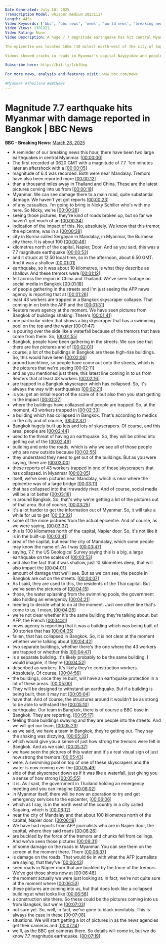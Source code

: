 ```yaml
---
Date Generated: July 10, 2025
Transcription Model: whisper medium 20231117
Length: 445s
Video Keywords: ['bbc', 'bbc news', 'news', 'world news', 'breaking news', 'us news', 'world', 'america', 'usa', 'usa news', 'india news', 'Myanmar', 'Earthquake', 'Thailand', 'China']
Video Views: 1301821
Video Rating: None
Video Description: A huge 7.7 magnitude earthquake has hit central Myanmar with tremors and damage felt in Thailand and south-west China.
 
The epicentre was located 16km (10 miles) north-west of the city of Sagaing, Myanmar, at a depth of 10km, the United States Geological Survey says.
 
Videos showed cracks in roads in Myanmar's capital Naypyidaw and people evacuating into the street in Thailand’s capital Bangkok.
 
Subscribe here: http://bit.ly/1rbfUog
 
For more news, analysis and features visit: www.bbc.com/news
 
#Myanmar #Thailand #BBCNews
---
```


# Magnitude 7.7 earthquake hits Myanmar with damage reported in Bangkok | BBC News
**BBC - Breaking News:** [March 28, 2025](https://www.youtube.com/watch?v=DTCG8o6Ssj4)
*  A reminder of our breaking news this hour, there have been two large earthquakes in central Myanmar. [[00:00:00](https://www.youtube.com/watch?v=DTCG8o6Ssj4&t=0.0s)]
*  The first recorded at 0620 GMT with a magnitude of 7.7. Ten minutes later an aftershock with a [[00:00:05](https://www.youtube.com/watch?v=DTCG8o6Ssj4&t=5.2s)]
*  magnitude of 6.4 was recorded. Both were near Mandalay. Tremors have also been reported more [[00:00:12](https://www.youtube.com/watch?v=DTCG8o6Ssj4&t=12.56s)]
*  than a thousand miles away in Thailand and China. These are the latest pictures coming into us from [[00:00:18](https://www.youtube.com/watch?v=DTCG8o6Ssj4&t=18.56s)]
*  Myanmar. We can see damage there to a main road, quite substantial damage. We haven't yet got reports [[00:00:23](https://www.youtube.com/watch?v=DTCG8o6Ssj4&t=23.6s)]
*  of any casualties. I'm going to bring in Nicky Schiller who's with me here. So Nicky, we're [[00:00:28](https://www.youtube.com/watch?v=DTCG8o6Ssj4&t=28.96s)]
*  seeing those pictures, they're kind of roads broken up, but so far we haven't got much of an [[00:00:34](https://www.youtube.com/watch?v=DTCG8o6Ssj4&t=34.88s)]
*  indication of the impact of this. No, absolutely. We know that this tremor, the epicentre, was in a [[00:00:38](https://www.youtube.com/watch?v=DTCG8o6Ssj4&t=38.96s)]
*  city in Burma called Sergayan in Mandalay, in Myanmar, the Burmese city there. It is about 100 [[00:00:46](https://www.youtube.com/watch?v=DTCG8o6Ssj4&t=46.56s)]
*  kilometres north of the capital, Napier, Door. And as you said, this was a 7.7 magnitude earthquake [[00:00:53](https://www.youtube.com/watch?v=DTCG8o6Ssj4&t=53.76s)]
*  and it struck at 12.50 local time, so in the afternoon, about 6.50 GMT. And it was a shallow [[00:01:01](https://www.youtube.com/watch?v=DTCG8o6Ssj4&t=61.519999999999996s)]
*  earthquake, so it was about 10 kilometres, is what they describe as shallow. And these tremors were [[00:01:12](https://www.youtube.com/watch?v=DTCG8o6Ssj4&t=72.0s)]
*  felt across the region in China and Thailand. We've seen footage on social media in Bangkok [[00:01:18](https://www.youtube.com/watch?v=DTCG8o6Ssj4&t=78.64s)]
*  of people gathering in the streets and I'm just seeing the AFP news agency is reporting that at [[00:01:26](https://www.youtube.com/watch?v=DTCG8o6Ssj4&t=86.08s)]
*  least 43 workers are trapped in a Bangkok skyscraper collapse. That coming in on both the AFP and the [[00:01:31](https://www.youtube.com/watch?v=DTCG8o6Ssj4&t=91.52000000000001s)]
*  Reuters news agency at the moment. We have seen pictures from Bangkok of buildings shaking. There's [[00:01:41](https://www.youtube.com/watch?v=DTCG8o6Ssj4&t=101.36s)]
*  one particular video that shows a big skyscraper that has a swimming pool on the top and the water [[00:01:47](https://www.youtube.com/watch?v=DTCG8o6Ssj4&t=107.12s)]
*  is pouring over the side like a waterfall because of the tremors that have come from there. So, [[00:01:55](https://www.youtube.com/watch?v=DTCG8o6Ssj4&t=115.28s)]
*  Bangkok, people have been gathering in the streets. We can see that there are live pictures and of [[00:02:01](https://www.youtube.com/watch?v=DTCG8o6Ssj4&t=121.2s)]
*  course, a lot of the buildings in Bangkok are these high-rise buildings. So, this would have been [[00:02:06](https://www.youtube.com/watch?v=DTCG8o6Ssj4&t=126.4s)]
*  around lunchtime, so people have come out onto the streets, which is the pictures that we're seeing [[00:02:11](https://www.youtube.com/watch?v=DTCG8o6Ssj4&t=131.68s)]
*  and as you mentioned just there, this latest line coming in to us from Reuters that at least 43 workers [[00:02:16](https://www.youtube.com/watch?v=DTCG8o6Ssj4&t=136.24s)]
*  are trapped in a Bangkok skyscraper which has collapsed. So, it's always the way with earthquakes [[00:02:21](https://www.youtube.com/watch?v=DTCG8o6Ssj4&t=141.6s)]
*  is you get an initial report of the scale of it but also then you start getting in the impact [[00:02:27](https://www.youtube.com/watch?v=DTCG8o6Ssj4&t=147.6s)]
*  where the buildings have collapsed and people are trapped. So, at the moment, 43 workers trapped in [[00:02:33](https://www.youtube.com/watch?v=DTCG8o6Ssj4&t=153.28s)]
*  a building which has collapsed in Bangkok. That's according to medics in the city and of course, [[00:02:37](https://www.youtube.com/watch?v=DTCG8o6Ssj4&t=157.6s)]
*  Bangkok hugely built up lots and lots of skyscrapers. Of course, and this area, people are [[00:02:44](https://www.youtube.com/watch?v=DTCG8o6Ssj4&t=164.0s)]
*  used to the threat of having an earthquake. So, they will be drilled into getting out of the [[00:02:49](https://www.youtube.com/watch?v=DTCG8o6Ssj4&t=169.52s)]
*  building and onto the roads, which is why we see all of those people who are now outside because [[00:02:55](https://www.youtube.com/watch?v=DTCG8o6Ssj4&t=175.6s)]
*  they understand they need to get out of the buildings. But as you were saying, there are [[00:03:00](https://www.youtube.com/watch?v=DTCG8o6Ssj4&t=180.4s)]
*  these reports of 43 workers trapped in one of those skyscrapers that has collapsed. In Myanmar [[00:03:05](https://www.youtube.com/watch?v=DTCG8o6Ssj4&t=185.04s)]
*  itself, we've seen pictures near Mandalay, which is near where the epicentre was of a large bridge [[00:03:11](https://www.youtube.com/watch?v=DTCG8o6Ssj4&t=191.52s)]
*  that has collapsed into the Irrawaddy river. And of course, social media will be a lot better [[00:03:18](https://www.youtube.com/watch?v=DTCG8o6Ssj4&t=198.8s)]
*  in around Bangkok. So, that's why we're getting a lot of the pictures out of that area. But of course, [[00:03:25](https://www.youtube.com/watch?v=DTCG8o6Ssj4&t=205.84s)]
*  it's a lot harder to get the information out of Myanmar. So, it will take a while for us to get [[00:03:32](https://www.youtube.com/watch?v=DTCG8o6Ssj4&t=212.08s)]
*  some of the more pictures from the actual epicentre. And of course, as we were saying, [[00:03:37](https://www.youtube.com/watch?v=DTCG8o6Ssj4&t=217.44s)]
*  this is 100 kilometres north of the capital, Napier door. So, it's not like it is in the built-up [[00:03:41](https://www.youtube.com/watch?v=DTCG8o6Ssj4&t=221.76s)]
*  area of the capital, but near the city of Mandalay, which some people may know the name of. As I was [[00:03:47](https://www.youtube.com/watch?v=DTCG8o6Ssj4&t=227.2s)]
*  saying, 7.7, the US Geological Survey saying this is a big, a large earthquake on the scales of [[00:03:53](https://www.youtube.com/watch?v=DTCG8o6Ssj4&t=233.35999999999999s)]
*  and also the fact that it was shallow, just 10 kilometres deep, that will also impact the [[00:04:01](https://www.youtube.com/watch?v=DTCG8o6Ssj4&t=241.84s)]
*  amount of damage that we'll see. But as we can see, the people in Bangkok are out on the streets. [[00:04:07](https://www.youtube.com/watch?v=DTCG8o6Ssj4&t=247.84s)]
*  As I said, they are used to this, the residents of the Thai capital. But we've seen the pictures of [[00:04:15](https://www.youtube.com/watch?v=DTCG8o6Ssj4&t=255.12s)]
*  those, the water splashing from the swimming pools, the government also holding an emergency [[00:04:21](https://www.youtube.com/watch?v=DTCG8o6Ssj4&t=261.44s)]
*  meeting to decide what to do at the moment. Just one other line that's come to us. I mean, [[00:04:26](https://www.youtube.com/watch?v=DTCG8o6Ssj4&t=266.96s)]
*  we're not clear whether it's the same building they're talking about, but AFP, the French [[00:04:31](https://www.youtube.com/watch?v=DTCG8o6Ssj4&t=271.35999999999996s)]
*  news agency is reporting that it was a building which was being built of 30 stories that has [[00:04:35](https://www.youtube.com/watch?v=DTCG8o6Ssj4&t=275.76s)]
*  fallen, that has collapsed in Bangkok. So, it is not clear at the moment whether we're talking about [[00:04:42](https://www.youtube.com/watch?v=DTCG8o6Ssj4&t=282.64s)]
*  two separate buildings, whether there's the one where the 43 workers are trapped or whether this [[00:04:47](https://www.youtube.com/watch?v=DTCG8o6Ssj4&t=287.2s)]
*  is a separate building. It's likely probably to be the same building, I would imagine, if they're [[00:04:52](https://www.youtube.com/watch?v=DTCG8o6Ssj4&t=292.24s)]
*  described as workers. It's likely they're construction workers. Absolutely. Of course, [[00:04:56](https://www.youtube.com/watch?v=DTCG8o6Ssj4&t=296.64s)]
*  the buildings, once they're built, will have an earthquake protection in a lot of these areas. [[00:05:00](https://www.youtube.com/watch?v=DTCG8o6Ssj4&t=300.56s)]
*  They will be designed to withstand an earthquake. But if a building is being built, then it may not [[00:05:04](https://www.youtube.com/watch?v=DTCG8o6Ssj4&t=304.88s)]
*  have that. And of course, the structures around it wouldn't be as strong to be able to withstand the [[00:05:10](https://www.youtube.com/watch?v=DTCG8o6Ssj4&t=310.64s)]
*  earthquake. Our team in Bangkok, there is of course a BBC base in Bangkok. They are reporting, [[00:05:17](https://www.youtube.com/watch?v=DTCG8o6Ssj4&t=317.28s)]
*  feeling those buildings swaying and they are people into the streets. And we will get our team, [[00:05:23](https://www.youtube.com/watch?v=DTCG8o6Ssj4&t=323.6s)]
*  as we said, we have a team in Bangkok, they're getting out. They say the shaking was dizzying, [[00:05:32](https://www.youtube.com/watch?v=DTCG8o6Ssj4&t=332.64000000000004s)]
*  which would give you a sense of just how strong the tremors were felt in Bangkok. And as we said, [[00:05:37](https://www.youtube.com/watch?v=DTCG8o6Ssj4&t=337.6s)]
*  we have seen the pictures of this water and it's a real visual sign of just how strong the tremors [[00:05:43](https://www.youtube.com/watch?v=DTCG8o6Ssj4&t=343.76000000000005s)]
*  were. A swimming pool on top of one of these skyscrapers and the water is now coming over the [[00:05:49](https://www.youtube.com/watch?v=DTCG8o6Ssj4&t=349.52s)]
*  side of that skyscraper down as if it was like a waterfall, just giving you a sense of how strong [[00:05:55](https://www.youtube.com/watch?v=DTCG8o6Ssj4&t=355.52s)]
*  it is. As I said, the government in Thailand holding an emergency meeting and you can imagine [[00:06:02](https://www.youtube.com/watch?v=DTCG8o6Ssj4&t=362.4s)]
*  in Myanmar itself, there will be now an operation to try and get emergency services to the epicenter, [[00:06:06](https://www.youtube.com/watch?v=DTCG8o6Ssj4&t=366.79999999999995s)]
*  which as I say, is in the north west of the country in a city called Sagaing, which is [[00:06:12](https://www.youtube.com/watch?v=DTCG8o6Ssj4&t=372.88s)]
*  near the city of Mandalay and that about 100 kilometres north of the capital, Napier door. [[00:06:19](https://www.youtube.com/watch?v=DTCG8o6Ssj4&t=379.52s)]
*  We have had reports from AFP journalists who are in Napier door, the capital, where they said roads [[00:06:26](https://www.youtube.com/watch?v=DTCG8o6Ssj4&t=386.15999999999997s)]
*  are buckled by the force of the tremors and chunks fell from ceilings. And we've seen those pictures [[00:06:31](https://www.youtube.com/watch?v=DTCG8o6Ssj4&t=391.76s)]
*  of some damage on the roads in Myanmar. You can see them on the screen at the moment there. There [[00:06:37](https://www.youtube.com/watch?v=DTCG8o6Ssj4&t=397.59999999999997s)]
*  is damage on the roads. That would tie in with what the AFP journalists are saying, that they've [[00:06:43](https://www.youtube.com/watch?v=DTCG8o6Ssj4&t=403.28s)]
*  seen roads in Napier door that are buckled by the force of the tremors. We've got those shots now at [[00:06:48](https://www.youtube.com/watch?v=DTCG8o6Ssj4&t=408.56s)]
*  the moment actually we were just looking at. In fact, we're not quite sure at the moment where [[00:06:53](https://www.youtube.com/watch?v=DTCG8o6Ssj4&t=413.84s)]
*  these pictures are coming into us, but that does look like a collapsed building at what looks like [[00:06:58](https://www.youtube.com/watch?v=DTCG8o6Ssj4&t=418.24s)]
*  a construction site there. So these could be the pictures coming into us from Bangkok, but we're [[00:07:03](https://www.youtube.com/watch?v=DTCG8o6Ssj4&t=423.12s)]
*  not sure yet. So, well, in fact, we've gone to black inevitably. This is always the case in these [[00:07:08](https://www.youtube.com/watch?v=DTCG8o6Ssj4&t=428.32s)]
*  situations. We will start getting a lot of pictures in as the news agencies get their cameras and [[00:07:14](https://www.youtube.com/watch?v=DTCG8o6Ssj4&t=434.0s)]
*  we'll, as the BBC get cameras there. So details will come in, but we do know 7.7 magnitude earthquake. [[00:07:19](https://www.youtube.com/watch?v=DTCG8o6Ssj4&t=439.2s)]
